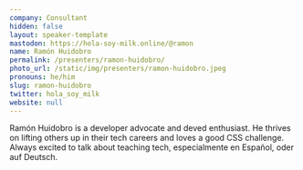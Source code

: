 ```yaml
---
company: Consultant
hidden: false
layout: speaker-template
mastodon: https://hola-soy-milk.online/@ramon
name: Ramón Huidobro
permalink: /presenters/ramon-huidobro/
photo_url: /static/img/presenters/ramon-huidobro.jpeg
pronouns: he/him
slug: ramon-huidobro
twitter: hola_soy_milk
website: null
---
```


Ramón Huidobro is a developer advocate and deved enthusiast. He thrives on lifting others up in their tech careers and loves a good CSS challenge. Always excited to talk about teaching tech, especialmente en Español, oder auf Deutsch.
